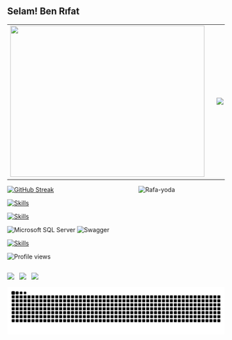 ## Selam! Ben Rıfat
<table style="width:100%;">
  <tr>
    <td align="left">
      <img src="https://github-readme-stats2-pi-lemon.vercel.app/api?username=kenissha&theme=gruvbox&count_private=true&show_icons=true&include_all_commits=true"
         width="450" height="350" />
    </td>
    <td style="width:0%;">
      </td>
    <td align="right">
      <img src="https://github-readme-stats2-pi-lemon.vercel.app/api/top-langs?username=kenissha&theme=gruvbox&layout=compact&count_private=true"/>
    </td>
  </tr>
</table>

<img align="right" alt="Rafa-yoda" src="https://resmim.net/cdn/2023/03/06/UV8Tb.png" width="200" height="200">

<p align="left">
  <a href="https://git.io/streak-stats">
    <img src="https://streak-stats.demolab.com?user=kenissha&theme=gruvbox" alt="GitHub Streak" />
  </a>
</p>


  
<p align="left">
  <a href="https://skillicons.dev">
    <img src="https://skillicons.dev/icons?i=cs,dotnet&theme=light" height="60" width="60" alt="Skills" />
  </a>
</p>

<p align="left">
  <a href="https://skillicons.dev">
    <img src="https://skillicons.dev/icons?i=html,css,js,react,ts" height="150" width="150" alt="Skills" />
  </a>
</p>


![Microsoft SQL Server](https://img.shields.io/badge/Microsoft%20SQL%20Server-0078D7?style=flat-square&logo=Microsoft%20SQL%20Server&logoColor=white) 
![Swagger](https://img.shields.io/badge/-Swagger-85EA2D?logo=swagger&logoColor=white&style=flat)



<p align="left">
  <a href="https://skillicons.dev">
    <img src="https://skillicons.dev/icons?i=git,github,postman,swagger," height="150" width="150" alt="Skills" />
  </a>
</p>
<img src="https://komarev.com/ghpvc/?username=kenissha&color=dracula" alt="Profile views" />
 
          
          
          
                  

          
 
  

</div>
  
   ##
  
  <div> 
  
  <a href="https://instagram.com/rifatozturkk" target="_blank"><img src="https://img.shields.io/badge/-Instagram-%23E4405F?style=for-the-badge&logo=instagram&logoColor=white" target="_blank"></a> &nbsp;
  <a href = "mailto:rifatozturk054@gmail.com"><img src="https://img.shields.io/badge/-Gmail-%23333?style=for-the-badge&logo=gmail&logoColor=white" target="_blank"></a> &nbsp;
  <a href="https://www.linkedin.com/in/rıfat-öztürk-5ab7161b4" target="_blank"><img src="https://img.shields.io/badge/-LinkedIn-%230077B5?style=for-the-badge&logo=linkedin&logoColor=white" target="_blank"></a> 
  
     
  </div>
  <div> 
  

  </div>
<picture>
  <source media="(prefers-color-scheme: dark)" srcset="https://github.com/kenissha/kenissha/blob/output/github-contribution-grid-snake-dark.svg" />
  <source media="(prefers-color-scheme: light)" srcset="https://github.com/kenissha/kenissha/blob/output/github-contribution-grid-snake.svg" />
  <img alt="snake animation" src="https://github.com/kenissha/kenissha/blob/output/github-contribution-grid-snake.svg" />
</picture>


  
